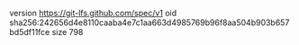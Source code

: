 version https://git-lfs.github.com/spec/v1
oid sha256:242656d4e8110caaba4e7c1aa663d4985769b96f8aa504b903b657bd5df11fce
size 798
